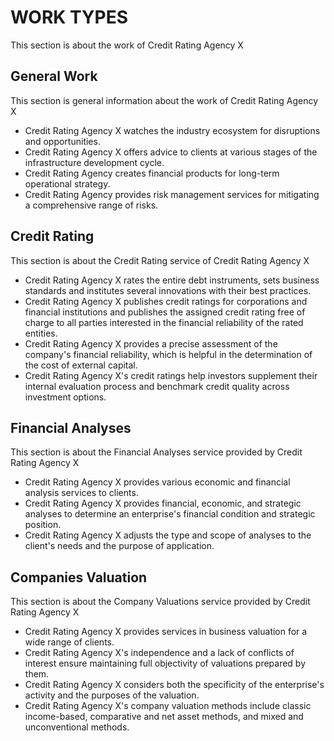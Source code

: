 # WORK TYPES

This section is about the work of Credit Rating Agency X

## General Work

This section is general information about the work of Credit Rating Agency X

- Credit Rating Agency X watches the industry ecosystem for disruptions and opportunities.
- Credit Rating Agency X offers advice to clients at various stages of the infrastructure development cycle.
- Credit Rating Agency creates financial products for long-term operational strategy.
- Credit Rating Agency provides risk management services for mitigating a comprehensive range of risks.

## Credit Rating

This section is about the Credit Rating service of Credit Rating Agency X

- Credit Rating Agency X rates the entire debt instruments, sets business standards and institutes several innovations with their best practices.
- Credit Rating Agency X publishes credit ratings for corporations and financial institutions and publishes the assigned credit rating free of charge to all parties interested in the financial reliability of the rated entities.
- Credit Rating Agency X provides a precise assessment of the company's financial reliability, which is helpful in the determination of the cost of external capital.
- Credit Rating Agency X's credit ratings help investors supplement their internal evaluation process and benchmark credit quality across investment options.

## Financial Analyses

This section is about the Financial Analyses service provided by Credit Rating Agency X

- Credit Rating Agency X provides various economic and financial analysis services to clients.
- Credit Rating Agency X provides financial, economic, and strategic analyses to determine an enterprise's financial condition and strategic position.
- Credit Rating Agency X adjusts the type and scope of analyses to the client's needs and the purpose of application.

## Companies Valuation

This section is about the Company Valuations service provided by Credit Rating Agency X

- Credit Rating Agency X provides services in business valuation for a wide range of clients.
- Credit Rating Agency X's independence and a lack of conflicts of interest ensure maintaining full objectivity of valuations prepared by them.
- Credit Rating Agency X considers both the specificity of the enterprise's activity and the purposes of the valuation.
- Credit Rating Agency X's company valuation methods include classic income-based, comparative and net asset methods, and mixed and unconventional methods.
